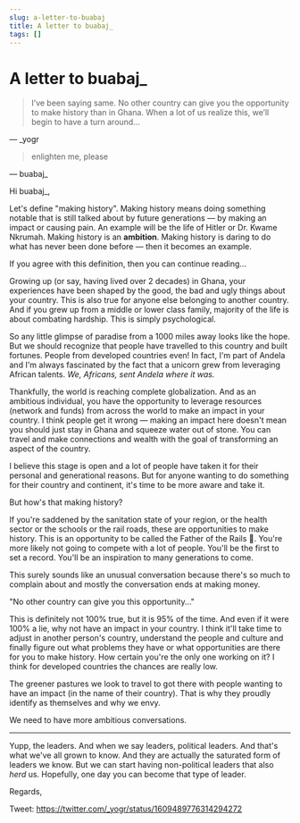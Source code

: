 ```yaml
---
slug: a-letter-to-buabaj
title: A letter to buabaj_
tags: []
---
```


# A letter to buabaj_

<!--truncate-->

> I’ve been saying same. No other country can give you the opportunity to make history than in Ghana.
> When a lot of us realize this, we’ll begin to have a turn around…

— _yogr

> enlighten me, please

— buabaj_


Hi buabaj_,

Let's define "making history". Making history means doing something notable that is still talked about by future generations — by making an impact or causing pain. An example will be the life of Hitler or Dr. Kwame Nkrumah. Making history is an **ambition**. Making history is daring to do what has never been done before — then it becomes an example.

If you agree with this definition, then you can continue reading...

Growing up (or say, having lived over 2 decades) in Ghana, your experiences have been shaped by the good, the bad and ugly things about your country. This is also true for anyone else belonging to another country. And if you grew up from a middle or lower class family, majority of the life is about combating hardship. This is simply psychological.

So any little glimpse of paradise from a 1000 miles away looks like the hope. But we should recognize that people have travelled to this country and built fortunes. People from developed countries even! In fact, I'm part of Andela and I'm always fascinated by the fact that a unicorn grew from leveraging African talents. _We, Africans, sent Andela where it was._

Thankfully, the world is reaching complete globalization. And as an ambitious individual, you have the opportunity to leverage resources (network and funds) from across the world to make an impact in your country. I think people get it wrong — making an impact here doesn't mean you should just stay in Ghana and squeeze water out of stone. You can travel and make connections and wealth with the goal of transforming an aspect of the country.

I believe this stage is open and a lot of people have taken it for their personal and generational reasons. But for anyone wanting to do something for their country and continent, it's time to be more aware and take it.

But how's that making history?

If you're saddened by the sanitation state of your region, or the health sector or the schools or the rail roads, these are opportunities to make history. This is an opportunity to be called the Father of the Rails 🤭. You're more likely not going to compete with a lot of people. You'll be the first to set a record. You'll be an inspiration to many generations to come.

This surely sounds like an unusual conversation because there's so much to complain about and mostly the conversation ends at making money.

"No other country can give you this opportunity…"

This is definitely not 100% true, but it is 95% of the time. And even if it were 100% a lie, why not have an impact in your country. I think it'll take time to adjust in another person's country, understand the people and culture and finally figure out what problems they have or what opportunities are there for you to make history. How certain you're the only one working on it? I think for developed countries the chances are really low.

The greener pastures we look to travel to got there with people wanting to have an impact (in the name of their country). That is why they proudly identify as themselves and why we envy.

We need to have more ambitious conversations.

---

Yupp, the leaders. And when we say leaders, political leaders. And that's what we've all grown to know. And they are actually the saturated form of leaders we know. But we can start having non-political leaders that also _herd_ us. Hopefully, one day you can become that type of leader.

Regards,

Tweet: https://twitter.com/_yogr/status/1609489776314294272
